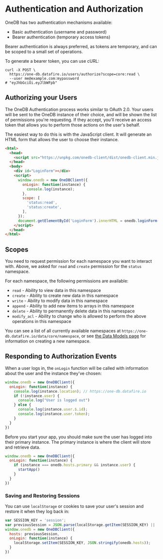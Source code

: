 # Authentication and Authorization

OneDB has two authentication mechanisms available:
* Basic authentication (username and password)
* Bearer authentication (temporary access tokens)

Bearer authentication is always preferred, as tokens are temporary, and can be scoped
to a small set of operations.

To generate a bearer token, you can use cURL:

```
curl -X POST \
  https://one-db.datafire.io/users/authorize?scope=core:read \
  --user me@example.com:mypassword
# "eyJhbGciOi.eyJlbWFpb"
```

## Authorizing your Users
The OneDB Authentication process works similar to OAuth 2.0. Your users will be sent
to the OneDB instance of their choice, and will be shown the list of permissions you're requesting.
If they accept, you'll receive an access token that allows you to perform those actions on the
user's behalf.


The easiest way to do this is with the JavaScript client. It will generate an HTML form that
allows the user to choose their instance.

```html
<html>
  <head>
    <script src="https://unpkg.com/onedb-client/dist/onedb-client.min.js"></script>
  </head>
  <body>
    <div id="LoginForm"></div>
    <script>
	  window.onedb = new OneDBClient({
		onLogin: function(instance) {
          console.log(instance);
		},
		scope: [
          'status:read',
          'status:create',
        ],
	  });
      document.getElementById('LoginForm').innerHTML = onedb.loginForm();
    </script>
  </head>
</html>
```

## Scopes
You need to request permission for each namespace you want to interact with. Above,
we asked for `read` and `create` permission for the `status` namespace.

For each namespace, the following permissions are available:

* `read` - Ability to view data in this namespace
* `create` - Ability to create new data in this namespace
* `write` - Ability to modify data in this namespace
* `append` - Ability to add new items to arrays in this namespace
* `delete` - Ability to permanently delete data in this namespace
* `modify_acl` - Ability to change who is allowed to perform the above operations in this namespace

You can see a list of all currently available namespaces at `https://one-db.datafire.io/data/core/namespace`,
or see [the Data Models page](/Create_an_App/Data_Models) for information on creating a new namespace.

## Responding to Authorization Events

When a user logs in, the `onLogin` function will be called with information about
the user and the instance they've chosen:

```js
window.onedb = new OneDBClient({
  onLogin: function(instance) {
    console.log(instance.location); // https://one-db.datafire.io
    if (!instance.user) {
      console.log("User is logged out")
    } else {
      console.log(instance.user.$.id);
      console.log(instance.user.token);
    }
  }
})
```

Before you start your app, you should make sure the user has logged into their primary instance.
The primary instance is where the client will store and retrieve data.

```js
window.onedb = new OneDBClient({
  onLogin: function(instance) {
    if (instance === onedb.hosts.primary && instance.user) {
      startApp()
    }
  }
})
```

### Saving and Restoring Sessions

You can use `localStorage` or cookies to save your user's session and restore it when they log back in:

```js
var SESSION_KEY = 'session';
var previousSession = JSON.parse(localStorage.getItem(SESSION_KEY) || 'null');
window.onedb = new OneDBClient({
  hosts: previousSession,
  onLogin: function(instance) {
    localStorage.setItem(SESSION_KEY, JSON.stringify(onedb.hosts));
  }
})
```
